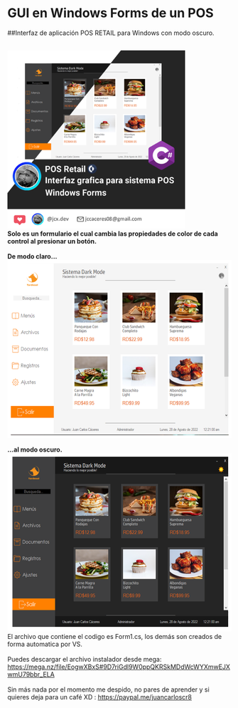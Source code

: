 # GUI en Windows Forms de un POS 
##Interfaz de aplicación POS RETAIL para Windows con modo oscuro.
 
<br>
<img src = "example/DMSistem_img.png" height = "400px" />
<br/>
<b> Solo es un formulario el cual cambia las propiedades de color de cada control al presionar un botón.</b>
<br>
<br>
<b>De modo claro...</b>
<img src = "example/DMSistemW_img.png" height = "400px" >
<br>

<b> ...al modo oscuro.</b>
<br>
<img src = "example/DMSistemD_img.png" height = "400px">
<br>
El archivo que contiene el codigo es Form1.cs, los demás son creados de forma automatica por VS.
<br>
<br>
Puedes descargar el archivo instalador desde mega:  https://mega.nz/file/EogwXBxS#9D7riGdl9W0ppQKRSkMDdWcWYXmwEJXwmU79bbr_ELA
<br>
<br>
Sin más nada por el momento me despido, no pares de aprender y si quieres deja para un café XD : https://paypal.me/juancarloscr8
